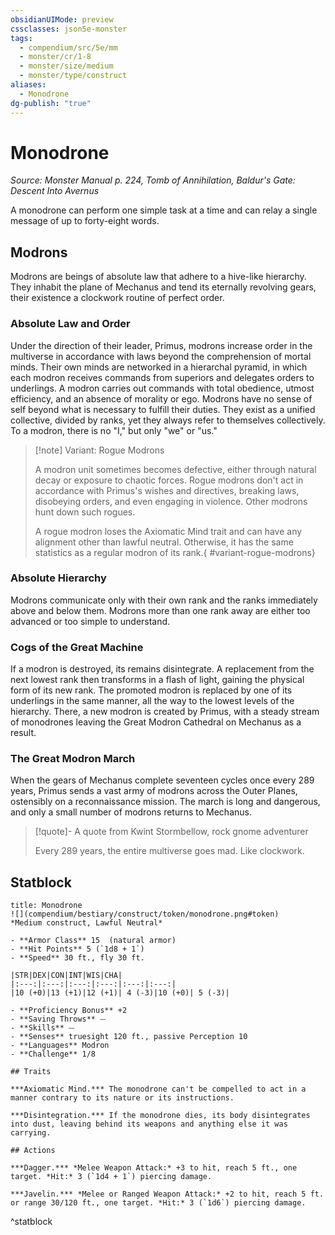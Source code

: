 ```yaml
---
obsidianUIMode: preview
cssclasses: json5e-monster
tags:
  - compendium/src/5e/mm
  - monster/cr/1-8
  - monster/size/medium
  - monster/type/construct
aliases:
  - Monodrone
dg-publish: "true"
---
```

# Monodrone
*Source: Monster Manual p. 224, Tomb of Annihilation, Baldur's Gate: Descent Into Avernus*  

A monodrone can perform one simple task at a time and can relay a single message of up to forty-eight words.

## Modrons

Modrons are beings of absolute law that adhere to a hive-like hierarchy. They inhabit the plane of Mechanus and tend its eternally revolving gears, their existence a clockwork routine of perfect order.

### Absolute Law and Order

Under the direction of their leader, Primus, modrons increase order in the multiverse in accordance with laws beyond the comprehension of mortal minds. Their own minds are networked in a hierarchal pyramid, in which each modron receives commands from superiors and delegates orders to underlings. A modron carries out commands with total obedience, utmost efficiency, and an absence of morality or ego. Modrons have no sense of self beyond what is necessary to fulfill their duties. They exist as a unified collective, divided by ranks, yet they always refer to themselves collectively. To a modron, there is no "I," but only "we" or "us."

> [!note] Variant: Rogue Modrons
> 
> A modron unit sometimes becomes defective, either through natural decay or exposure to chaotic forces. Rogue modrons don't act in accordance with Primus's wishes and directives, breaking laws, disobeying orders, and even engaging in violence. Other modrons hunt down such rogues.
> 
> A rogue modron loses the Axiomatic Mind trait and can have any alignment other than lawful neutral. Otherwise, it has the same statistics as a regular modron of its rank.{ #variant-rogue-modrons}


### Absolute Hierarchy

Modrons communicate only with their own rank and the ranks immediately above and below them. Modrons more than one rank away are either too advanced or too simple to understand.

### Cogs of the Great Machine

If a modron is destroyed, its remains disintegrate. A replacement from the next lowest rank then transforms in a flash of light, gaining the physical form of its new rank. The promoted modron is replaced by one of its underlings in the same manner, all the way to the lowest levels of the hierarchy. There, a new modron is created by Primus, with a steady stream of monodrones leaving the Great Modron Cathedral on Mechanus as a result.

### The Great Modron March

When the gears of Mechanus complete seventeen cycles once every 289 years, Primus sends a vast army of modrons across the Outer Planes, ostensibly on a reconnaissance mission. The march is long and dangerous, and only a small number of modrons returns to Mechanus.

> [!quote]- A quote from Kwint Stormbellow, rock gnome adventurer  
> 
> Every 289 years, the entire multiverse goes mad. Like clockwork.


## Statblock

```ad-statblock
title: Monodrone
![](compendium/bestiary/construct/token/monodrone.png#token)
*Medium construct, Lawful Neutral*

- **Armor Class** 15  (natural armor)
- **Hit Points** 5 (`1d8 + 1`)
- **Speed** 30 ft., fly 30 ft.

|STR|DEX|CON|INT|WIS|CHA|
|:---:|:---:|:---:|:---:|:---:|:---:|
|10 (+0)|13 (+1)|12 (+1)| 4 (-3)|10 (+0)| 5 (-3)|

- **Proficiency Bonus** +2
- **Saving Throws** ⏤
- **Skills** ⏤
- **Senses** truesight 120 ft., passive Perception 10
- **Languages** Modron
- **Challenge** 1/8

## Traits

***Axiomatic Mind.*** The monodrone can't be compelled to act in a manner contrary to its nature or its instructions.

***Disintegration.*** If the monodrone dies, its body disintegrates into dust, leaving behind its weapons and anything else it was carrying.

## Actions

***Dagger.*** *Melee Weapon Attack:* +3 to hit, reach 5 ft., one target. *Hit:* 3 (`1d4 + 1`) piercing damage.

***Javelin.*** *Melee or Ranged Weapon Attack:* +2 to hit, reach 5 ft. or range 30/120 ft., one target. *Hit:* 3 (`1d6`) piercing damage.
```
^statblock
